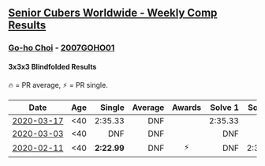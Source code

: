 <style>table {white-space: nowrap;}</style>

## [Senior Cubers Worldwide - Weekly Comp Results](/scw-comp/results/)
### [Go-ho Choi](README.md) - [2007GOHO01](https://www.worldcubeassociation.org/persons/2007GOHO01?event=333bf)
#### 3x3x3 Blindfolded Results

<span style="white-space: nowrap;">🔥 = PR average</span>, <span style="white-space: nowrap;">⚡ = PR single</span>.

| Date | Age | Single | Average | Awards | Solve 1 | Solve 2 | Solve 3 | Video |
| :--: | :--: | --: | --: | :--: | --: | --: | --: | :-- |
| [2020-03-17](../../results/333bf/2020-03-17.md) | <40 | 2:35.33 | DNF |  | 2:35.33 | DNF | DNF | [Link](https://www.facebook.com/events/616010612582835/permalink/620117415505488/) |
| [2020-03-03](../../results/333bf/2020-03-03.md) | <40 | DNF | DNF |  | DNF | DNF | DNF | [Link](https://www.facebook.com/events/186820176097844/permalink/191285562317972/) |
| [2020-02-11](../../results/333bf/2020-02-11.md) | <40 | **2:22.99** | DNF | ⚡ | DNF | 2:35.57 | **2:22.99** | |


<!-- Global site tag (gtag.js) - Google Analytics -->
<script async src="https://www.googletagmanager.com/gtag/js?id=UA-86348435-3"></script>
<script>window.dataLayer = window.dataLayer || []; function gtag() {dataLayer.push(arguments);} gtag('js', new Date()); gtag('config', 'UA-86348435-3');</script>
